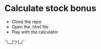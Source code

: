 # Calculate stock bonus

- Clone the repo
- Open the .html file
- Play with the calculator

¯\\__(ツ)_/¯
